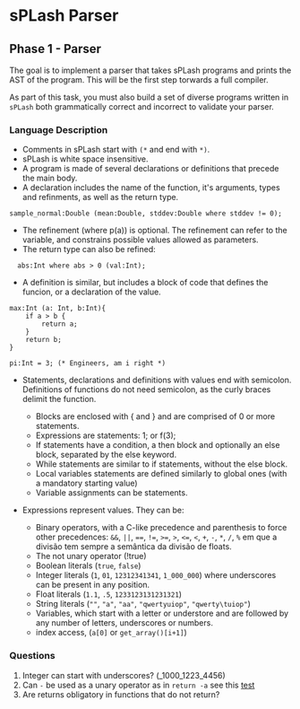 # sPLash Parser

## Phase 1 - Parser

The goal is to implement a parser that takes sPLash programs and prints the AST of the program. This will be the first step torwards a full compiler.

As part of this task, you must also build a set of diverse programs written in `sPLash` both grammatically correct and incorrect to validate your parser.

### Language Description

- Comments in sPLash start with `(*` and end with `*)`.
- sPLash is white space insensitive.
- A program is made of several declarations or definitions that precede the main body.
- A declaration includes the name of the function, it's arguments, types and refinments, as well as the return type.

```sPLash
sample_normal:Double (mean:Double, stddev:Double where stddev != 0);
```

- The refinement (where p(a)) is optional. The refinement can refer to the variable, and constrains possible values allowed as parameters.
- The return type can also be refined:

```sPLash
  abs:Int where abs > 0 (val:Int);  
```

- A definition is similar, but includes a block of code that defines the funcion, or a declaration of the value.

```sPLash
max:Int (a: Int, b:Int){
    if a > b {
        return a;
    }
    return b;
}

pi:Int = 3; (* Engineers, am i right *)
```

- Statements, declarations and definitions with values end with semicolon. Definitions of functions do not need semicolon, as the curly braces delimit the function.
  - Blocks are enclosed with { and } and are comprised of 0 or more statements.
  - Expressions are statements: 1; or f(3);
  - If statements have a condition, a then block and optionally an else block, separated by the else keyword.
  - While statements are similar to if statements, without the else block.
  - Local variables statements are defined similarly to global ones (with a mandatory starting value)
  - Variable assignments can be statements.

- Expressions represent values. They can be:
  - Binary operators, with a C-like precedence and parenthesis to force other precedences: `&&`, `||`, `==`, `!=`, `>=`, `>`, `<=`, `<`, `+`, `-`, `*`, `/`, `%` em que a divisão tem sempre a semântica da divisão de floats.
  - The not unary operator (!true)
  - Boolean literals (`true`, `false`)
  - Integer literals (`1`, `01`, `12312341341`, `1_000_000`) where underscores can be present in any position.
  - Float literals (`1.1`, `.5`, `1233123131231321`)
  - String literals (`""`, `"a"`, `"aa"`, `"qwertyuiop"`, `"qwerty\tuiop"`)
  - Variables, which start with a letter or understore and are followed by any number of letters, underscores or numbers.
  - index access, (`a[0]` or `get_array()[i+1]`)

### Questions

1. Integer can start with underscores? (_1000_1223_4456)
2. Can `-` be used as a unary operator as in `return -a` see this [test](/tests/abs_test.splash)
3. Are returns obligatory in functions that do not return?

